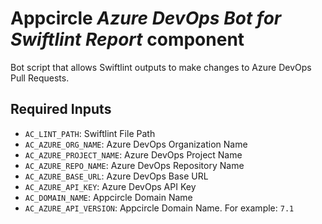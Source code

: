 # Appcircle _Azure DevOps Bot for Swiftlint Report_ component

Bot script that allows Swiftlint outputs to make changes to Azure DevOps Pull Requests.

## Required Inputs

- `AC_LINT_PATH`: Swiftlint File Path
- `AC_AZURE_ORG_NAME`: Azure DevOps Organization Name
- `AC_AZURE_PROJECT_NAME`: Azure DevOps Project Name
- `AC_AZURE_REPO_NAME`: Azure DevOps Repository Name
- `AC_AZURE_BASE_URL`: Azure DevOps Base URL
- `AC_AZURE_API_KEY`: Azure DevOps API Key
- `AC_DOMAIN_NAME`: Appcircle Domain Name
- `AC_AZURE_API_VERSION`: Appcircle Domain Name. For example: `7.1`